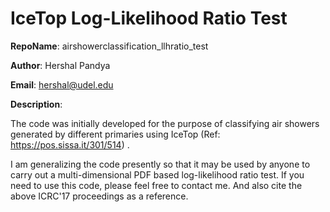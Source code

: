 # IceTop Log-Likelihood Ratio Test

**RepoName**: airshowerclassification\_llhratio\_test

**Author**: Hershal Pandya

**Email**: hershal@udel.edu

**Description**:

The code was initially developed for the purpose of classifying air showers generated by different primaries using IceTop (Ref: https://pos.sissa.it/301/514) . 

I am generalizing the code presently so that it may be used by anyone to carry out a multi-dimensional PDF based log-likelihood ratio test. If you need to use this code, please feel free to contact me. And also cite the above ICRC'17 proceedings as a reference.

